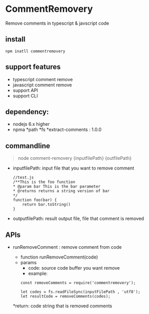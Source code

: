 # CommentRemovery
Remove comments in typescript & javscript code

**install**
-
```
npm inatll commentremovery
```

**support features**
-
* typescript comment remove
* javascript comment remove
* support API
* support CLI

**dependency:**
-
* nodejs 6.x higher
* npma
    *path
    *fs
    *extract-comments : 1.0.0

**commandline**
-
>node comment-removery {inputfilePath} {outfilePath}

* inputfilePath: input file that you want to remove comment
    ```
    //test.js
    /**This is the foo function
    * @param bar This is the bar parameter
    * @returns returns a string version of bar
    */
    function foo(bar) {
        return bar.toString()
    }
    ```

* outputfilePath: result output file, file that comment is removed

**APIs**
-
* runRemoveComment : remove comment from code
    * function runRemoveComment(code)
    * params
        * code: source code buffer you want remove
        * example:
        ```
        const removeComments = require('commentremovery');

        let codes = fs.readFileSync(inputFilePath , 'utf8');
        let resultCode = removeComments(codes);
        ```

    *return: code string that is removed comments
    


